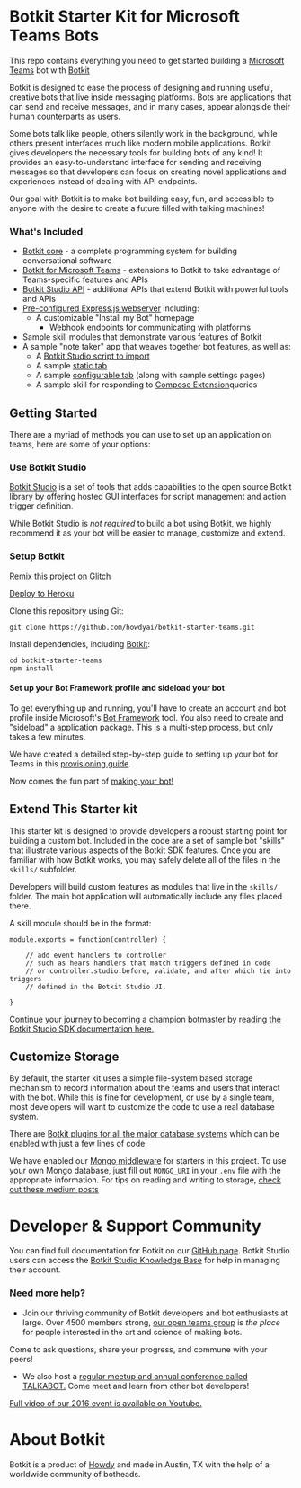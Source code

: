 # Botkit Starter Kit for Microsoft Teams Bots

This repo contains everything you need to get started building a [Microsoft Teams](https://products.office.com/en-us/microsoft-teams/group-chat-software) bot with [Botkit](https://botkit.ai)

Botkit is designed to ease the process of designing and running useful, creative bots that live inside messaging platforms. Bots are applications that can send and receive messages, and in many cases, appear alongside their human counterparts as users.

Some bots talk like people, others silently work in the background, while others present interfaces much like modern mobile applications. Botkit gives developers the necessary tools for building bots of any kind! It provides an easy-to-understand interface for sending and receiving messages so that developers can focus on creating novel applications and experiences instead of dealing with API endpoints.

Our goal with Botkit is to make bot building easy, fun, and accessible to anyone with the desire to create a future filled with talking machines!

### What's Included

* [Botkit core](https://github.com/howdyai/botkit/blob/master/docs/readme.md#developing-with-botkit) - a complete programming system for building conversational software
* [Botkit for Microsoft Teams](https://github.com/howdyai/botkit/blob/master/docs/readme-teams.md) - extensions to Botkit to take advantage of Teams-specific features and APIs
* [Botkit Studio API](https://github.com/howdyai/botkit/blob/master/docs/readme-studio.md#function-index) - additional APIs that extend Botkit with powerful tools and APIs
* [Pre-configured Express.js webserver](https://expressjs.com/) including:
  * A customizable "Install my Bot" homepage
	* Webhook endpoints for communicating with platforms
* Sample skill modules that demonstrate various features of Botkit
* A sample "note taker" app that weaves together bot features, as well as:
  * A [Botkit Studio script to import](studio_scripts/add_note.json)
  * A sample [static tab](https://msdn.microsoft.com/en-us/microsoft-teams/tabs)
  * A sample [configurable tab](https://msdn.microsoft.com/en-us/microsoft-teams/tabs) (along with sample settings pages)
  * A sample skill for responding to [Compose Extension](https://msdn.microsoft.com/en-us/microsoft-teams/composeextensions)queries

## Getting Started

There are a myriad of methods you can use to set up an application on teams, here are some of your options:

### Use Botkit Studio
[Botkit Studio](https://studio.botkit.ai/signup?code=teamsglitch) is a set of tools that adds capabilities to the open source Botkit library by offering hosted GUI interfaces for script management and action trigger definition.

While Botkit Studio is *not required* to build a bot using Botkit, we highly recommend it as your bot will be easier to manage, customize and extend.

### Setup Botkit

[Remix this project on Glitch](https://glitch.com/~botkit-teams)

[Deploy to Heroku](https://heroku.com/deploy?template=https://github.com/howdyai/botkit-starter-teams/master)

Clone this repository using Git:

`git clone https://github.com/howdyai/botkit-starter-teams.git`

Install dependencies, including [Botkit](https://github.com/howdyai/botkit):

```
cd botkit-starter-teams
npm install
```

#### Set up your Bot Framework profile and sideload your bot

To get everything up and running, you'll have to create an account and bot profile inside Microsoft's [Bot Framework](http://dev.botframework.com) tool.
You also need to create and "sideload" a application package. This is a multi-step process, but only takes a few minutes.

We have created a detailed step-by-step guide to setting up your bot for Teams in this [provisioning guide](https://github.com/howdyai/botkit/blob/master/docs/provisioning/teams.md).

Now comes the fun part of [making your bot!](https://github.com/howdyai/botkit/blob/master/docs/readme.md#basic-usage)

## Extend This Starter kit

This starter kit is designed to provide developers a robust starting point for building a custom bot. Included in the code are a set of sample bot "skills" that illustrate various aspects of the Botkit SDK features.  Once you are familiar with how Botkit works, you may safely delete all of the files in the `skills/` subfolder.

Developers will build custom features as modules that live in the `skills/` folder. The main bot application will automatically include any files placed there.

A skill module should be in the format:

```
module.exports = function(controller) {

    // add event handlers to controller
    // such as hears handlers that match triggers defined in code
    // or controller.studio.before, validate, and after which tie into triggers
    // defined in the Botkit Studio UI.

}
```

Continue your journey to becoming a champion botmaster by [reading the Botkit Studio SDK documentation here.](https://github.com/howdyai/botkit/blob/master/docs/readme-studio.md)


## Customize Storage
By default, the starter kit uses a simple file-system based storage mechanism to record information about the teams and users that interact with the bot. While this is fine for development, or use by a single team, most developers will want to customize the code to use a real database system.

There are [Botkit plugins for all the major database systems](https://github.com/howdyai/botkit/blob/master/docs/readme-middlewares.md#storage-modules) which can be enabled with just a few lines of code.

We have enabled our [Mongo middleware]() for starters in this project. To use your own Mongo database, just fill out `MONGO_URI` in your `.env` file with the appropriate information. For tips on reading and writing to storage, [check out these medium posts](https://botkit.groovehq.com/knowledge_base/categories/build-a-bot)

# Developer & Support Community

You can find full documentation for Botkit on our [GitHub page](https://github.com/howdyai/botkit/blob/master/readme.md). Botkit Studio users can access the [Botkit Studio Knowledge Base](https://botkit.groovehq.com/help_center) for help in managing their account.

###  Need more help?

* Join our thriving community of Botkit developers and bot enthusiasts at large. Over 4500 members strong, [our open teams group](http://community.botkit.ai) is _the place_ for people interested in the art and science of making bots.

 Come to ask questions, share your progress, and commune with your peers!

* We also host a [regular meetup and annual conference called TALKABOT.](http://talkabot.ai) Come meet and learn from other bot developers!

 [Full video of our 2016 event is available on Youtube.](https://www.youtube.com/playlist?list=PLD3JNfKLDs7WsEHSal2cfwG0Fex7A6aok)



# About Botkit

Botkit is a product of [Howdy](https://howdy.ai) and made in Austin, TX with the help of a worldwide community of botheads.
